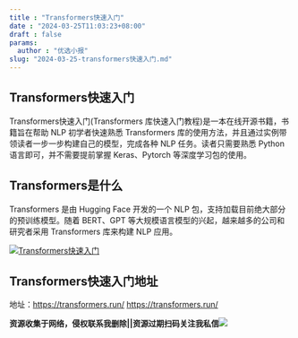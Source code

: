 ```yaml
---
title : "Transformers快速入门"
date : "2024-03-25T11:03:23+08:00"
draft : false
params:
  author : "优选小报"
slug: "2024-03-25-transformers快速入门.md"
---
```


## Transformers快速入门

Transformers快速入门(Transformers 库快速入门教程)是一本在线开源书籍，书籍旨在帮助 NLP 初学者快速熟悉
Transformers 库的使用方法，并且通过实例带领读者一步一步构建自己的模型，完成各种 NLP 任务。读者只需要熟悉 Python
语言即可，并不需要提前掌握 Keras、Pytorch 等深度学习包的使用。

## Transformers是什么

Transformers 是由 Hugging Face 开发的一个 NLP 包，支持加载目前绝大部分的预训练模型。随着 BERT、GPT
等大规模语言模型的兴起，越来越多的公司和研究者采用 Transformers 库来构建 NLP 应用。

[![Transformers快速入门](//img7-1.zhekoulieshou.com/mmbiz_jpg/iaHBVewvSIbAjcr9g6TlCXSfiaDqkbzuEzHufAprEn73ibibKkj4SUsrsy99GdWoIQm1WYvzJNTVzL2AjteD16LR8g/0)](//img7-1.zhekoulieshou.com/mmbiz_jpg/iaHBVewvSIbAjcr9g6TlCXSfiaDqkbzuEzHufAprEn73ibibKkj4SUsrsy99GdWoIQm1WYvzJNTVzL2AjteD16LR8g/0)

## Transformers快速入门地址

地址：https://transformers.run/ https://transformers.run/

**资源收集于网络，侵权联系我删除||资源过期扫码关注我私信**![](//img7-1.zhekoulieshou.com/mmbiz_jpg/iaHBVewvSIbAjcr9g6TlCXSfiaDqkbzuEzp207hVzPqT4YGQOAazQ1KNHCeACbia5Lzq4Ckwibe48iar1q7lgVP1o3w/640?wx_fmt=jpeg&from=appmsg)


